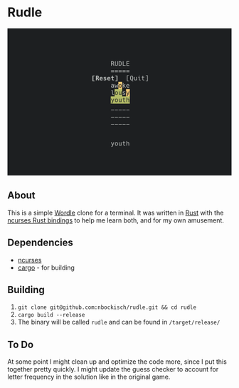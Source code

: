 # Rudle
![Screenshot](screenshot.png)

## About
This is a simple [Wordle](https://www.nytimes.com/games/wordle/index.html)
clone for a terminal. It was written in [Rust](https://www.rust-lang.org/) with
the [ncurses Rust bindings](https://docs.rs/ncurses/5.99.0/ncurses/) to help me
learn both, and for my own amusement.

## Dependencies
* [ncurses](https://invisible-island.net/ncurses/)
* [cargo](https://doc.rust-lang.org/cargo/) - for building

## Building
1. `git clone git@github.com:nbockisch/rudle.git && cd rudle`
2. `cargo build --release`
3. The binary will be called `rudle` and can be found in `/target/release/`

## To Do
At some point I might clean up and optimize the code more, since I put this
together pretty quickly. I might update the guess checker to account for letter
frequency in the solution like in the original game.
